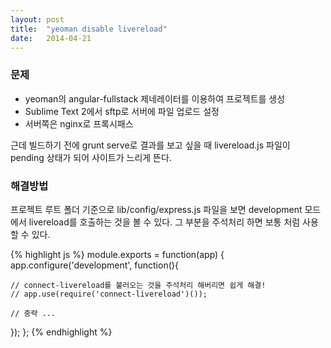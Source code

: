 ```yaml
---
layout: post
title:  "yeoman disable livereload"
date:   2014-04-21
---
```


### 문제

* yeoman의 angular-fullstack 제네레이터를 이용하여 프로젝트를 생성
* Sublime Text 2에서 sftp로 서버에 파일 업로드 설정
* 서버쪽은 nginx로 프록시패스

근데 빌드하기 전에 grunt serve로 결과를 보고 싶을 때 livereload.js 파일이 pending 상태가 되어 사이트가 느리게 뜬다.

### 해결방법

프로젝트 루트 폴더 기준으로 lib/config/express.js 파일을 보면 development 모드에서 livereload를 호출하는 것을 볼 수 있다. 그 부분을 주석처리 하면 보통 처럼 사용할 수 있다.

{% highlight js %}
module.exports = function(app) {
  app.configure('development', function(){

  	// connect-livereload를 불러오는 것을 주석처리 해버리면 쉽게 해결!
    // app.use(require('connect-livereload')()); 

    // 중략 ...

  });
};
{% endhighlight %}
